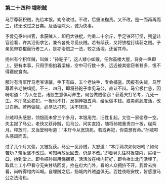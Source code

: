 <script type="text/javascript">
    var head = document.getElementsByTagName('head')[0];
    cssURL = '/public/article_1.css';
    linkTag = document.createElement('link');
    linkTag.href = cssURL;
    linkTag.setAttribute('type','text/css');
    linkTag.setAttribute('rel','stylesheet');
    head.appendChild(linkTag);
</script>
### 第二十四种 埋积贼

马厅尊获积贼，先给本银，劝令改过。不改，后重法枷责。又不改，是一而再再而三，终无改过之日矣。及活埋除灭，诚为快事。

予曾见泰州州官，拿获贼人，即用大铁棍，约重二十余斤，手足铁环钉坚，朔望赴官验看，许其沿街求乞，兼令各处寻觅伙贼。若有续获，又将铁棍钉续获之贼。予亲见带铁棍而行者三人，是亦治贼之一法，较之活埋，还留其命。

扬州有个积年贼，叫做：“孙驼子”，这人矮小如猴，任你高楼大屋，将身一纵即上。更有本事，只用手指掐着梁椽，空中可行数十步。远近被其偷窃者甚多，恨不得寝皮食肉。

那时有清军厅马老爷讳骧，手下有四、五个老快手，专会捕盗。因报有失贼，马厅尊着令老快缉捉。不三、四日，即将孙驼子拿见马公，直认不辩。马公极仁慈，因吩咐道：“为人在世，诸般生意俱可养生，何苦做贼偷窃？获着夹打吊考，九死一生。本厅念汝初犯，一板也不打，反捐俸银五两，给汝做本钱。或卖薪蔬度活，改过自新。若再做贼，必尽法打死，决不轻饶。”

孙贼叩头感恩，领银而未曾三个多月，本银用完，旧性复起。又往一家偷卷一空。失主报了马公，老快又获孙贼，见马公，问实直招，随将孙贼重责四十板，枷两月。释放时，又当堂吩咐道：“本厅今从宽饶死。若或再犯，你莫想有命。”孙贼叩头感颂而去。

过了几个月又偷，又被捉获。马公一见孙贼，大怒道：“本厅两次如何吩咐？如何苦劝？奈汝坚不改过。可知再放汝回去，仍是不改。”即着皂头往材板店内，买棺一口，抬到堂上。即令把孙贼用绳捆紧，活活放在棺内钉好，即令抬出北门活埋了。取具土工小甲看守无失甘结回复。抬在府大门外，看的人众拥挤不开。我曾去挤看，尚听得棺内叫喊。自埋贼之后，扬城内外贼盗俱无。百姓夜眠安枕，皆感激马公之法治也。